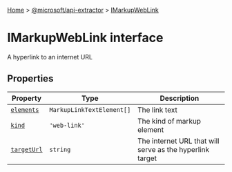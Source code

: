 [Home](./index) &gt; [@microsoft/api-extractor](./api-extractor.md) &gt; [IMarkupWebLink](./api-extractor.imarkupweblink.md)

# IMarkupWebLink interface

A hyperlink to an internet URL

## Properties

|  Property | Type | Description |
|  --- | --- | --- |
|  [`elements`](./api-extractor.imarkupweblink.elements.md) | `MarkupLinkTextElement[]` | The link text |
|  [`kind`](./api-extractor.imarkupweblink.kind.md) | `'web-link'` | The kind of markup element |
|  [`targetUrl`](./api-extractor.imarkupweblink.targeturl.md) | `string` | The internet URL that will serve as the hyperlink target |

